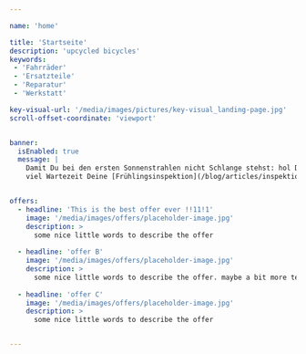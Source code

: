 ```yaml
---

name: 'home'

title: 'Startseite'
description: 'upcycled bicycles'
keywords:
 - 'Fahrräder'
 - 'Ersatzteile'
 - 'Reparatur'
 - 'Werkstatt' 

key-visual-url: '/media/images/pictures/key-visual_landing-page.jpg'
scroll-offset-coordinate: 'viewport'


banner:
  isEnabled: true
  message: |
    Damit Du bei den ersten Sonnenstrahlen nicht Schlange stehst: hol Dir jetzt noch schnell ohne 
    viel Wartezeit Deine [Frühlingsinspektion](/blog/articles/inspektionen "Blog | Inspektionen")!


offers:
  - headline: 'This is the best offer ever !!11!1'
    image: '/media/images/offers/placeholder-image.jpg'
    description: >
      some nice little words to describe the offer
      
  - headline: 'offer B'
    image: '/media/images/offers/placeholder-image.jpg'
    description: >
      some nice little words to describe the offer. maybe a bit more text. just to be sure!
  
  - headline: 'offer C'
    image: '/media/images/offers/placeholder-image.jpg'
    description: >
      some nice little words to describe the offer


---
```

